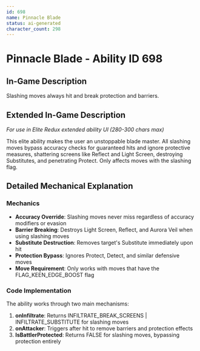 ```yaml
---
id: 698
name: Pinnacle Blade
status: ai-generated
character_count: 298
---
```


# Pinnacle Blade - Ability ID 698

## In-Game Description
Slashing moves always hit and break protection and barriers.

## Extended In-Game Description
*For use in Elite Redux extended ability UI (280-300 chars max)*

This elite ability makes the user an unstoppable blade master. All slashing moves bypass accuracy checks for guaranteed hits and ignore protective measures, shattering screens like Reflect and Light Screen, destroying Substitutes, and penetrating Protect. Only affects moves with the slashing flag.

## Detailed Mechanical Explanation

### Mechanics
- **Accuracy Override**: Slashing moves never miss regardless of accuracy modifiers or evasion
- **Barrier Breaking**: Destroys Light Screen, Reflect, and Aurora Veil when using slashing moves  
- **Substitute Destruction**: Removes target's Substitute immediately upon hit
- **Protection Bypass**: Ignores Protect, Detect, and similar defensive moves
- **Move Requirement**: Only works with moves that have the FLAG_KEEN_EDGE_BOOST flag

### Code Implementation
The ability works through two main mechanisms:
1. **onInfiltrate**: Returns INFILTRATE_BREAK_SCREENS | INFILTRATE_SUBSTITUTE for slashing moves
2. **onAttacker**: Triggers after hit to remove barriers and protection effects
3. **IsBattlerProtected**: Returns FALSE for slashing moves, bypassing protection entirely